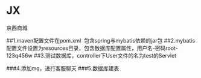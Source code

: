 # JX
京西商城

##1.maven配置文件在pom.xml
  包含spring与mybatis依赖的jar包
##2.mybatis配置文件设置为resources目录，包含数据库配置属性，用户名-密码root-123q456w
##3.测试数据库，controller下User文件的名为test的Servlet


###4.添加mq，进行客服聊天
###5.数据库建表
